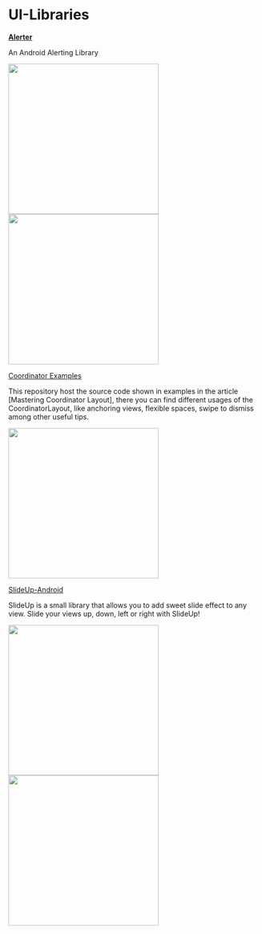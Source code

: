 # UI-Libraries

**[Alerter](https://github.com/Tapadoo/Alerter "Alerter")**

An Android Alerting Library

<img src=https://github.com/Tapadoo/Alerter/blob/master/documentation/alert_default.gif width="300">

<img src=https://github.com/Tapadoo/Alerter/blob/master/documentation/alert_verbose.gif width="300">

[Coordinator Examples](https://github.com/saulmm/CoordinatorExamples)

This repository host the source code shown in examples in the article [Mastering Coordinator Layout], there you can find different usages of the CoordinatorLayout, like anchoring views, flexible spaces, swipe to dismiss among other useful tips.

<img src=https://github.com/saulmm/CoordinatorExamples/blob/master/art/example.gif width="300">

[SlideUp-Android](https://github.com/mancj/SlideUp-Android)

SlideUp is a small library that allows you to add sweet slide effect to any view. Slide your views up, down, left or right with SlideUp!

<img src=https://github.com/mancj/mancj.github.io/blob/master/other/slideup-art/art1.gif width="300"> <img src=https://github.com/mancj/mancj.github.io/blob/master/other/slideup-art/art2.gif width="300">

